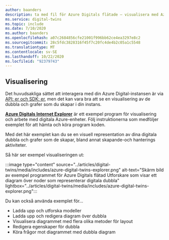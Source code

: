 ```yaml
---
author: baanders
description: ta med fil för Azure Digitals flätade – visualisera med Azure Digitals flätade Utforskare
ms.service: digital-twins
ms.topic: include
ms.date: 7/10/2020
ms.author: baanders
ms.openlocfilehash: a07c2684856cfe21001f996bb62ce4ea3297e8c2
ms.sourcegitcommit: 28c5fdc3828316f45f7c20fc4de4b2c05a1c5548
ms.translationtype: MT
ms.contentlocale: sv-SE
ms.lasthandoff: 10/22/2020
ms.locfileid: "92379743"
---
```

## <a name="visualization"></a>Visualisering

Det huvudsakliga sättet att interagera med din Azure Digital-instansen är via [API: er och SDK: er](../articles/digital-twins/how-to-use-apis-sdks.md), men det kan vara bra att se en visualisering av de dubbla och grafer som du skapar i din instans.

[**Azure Digitals Internet Explorer**](/samples/azure-samples/digital-twins-explorer/digital-twins-explorer/) är ett exempel program för visualisering och arbete med digitala Azure-enheter. Följ instruktionerna som medföljer exemplet för att hämta och köra program koden. 

Med det här exemplet kan du se en visuell representation av dina digitala dubbla och grafer som de skapar, bland annat skapande-och hanterings aktiviteter.

Så här ser exempel visualiseringen ut:

:::image type="content" source="../articles/digital-twins/media/includes/azure-digital-twins-explorer.png" alt-text="Skärm bild av exempel programmet för Azure Digitals flätad Utforskare som visar ett diagram över noder som representerar digitala dubbla" lightbox="../articles/digital-twins/media/includes/azure-digital-twins-explorer.png":::

Du kan också använda exemplet för...
* Ladda upp och utforska modeller
* Ladda upp och redigera diagram över dubbla
* Visualisera diagrammet med flera olika metoder för layout
* Redigera egenskaper för dubbla
* Köra frågor mot diagrammet med dubbla diagram